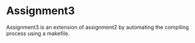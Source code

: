 # Assignment3 
  Assignment3 is an extension of assignment2 by automating the compiling process using a makefile.
